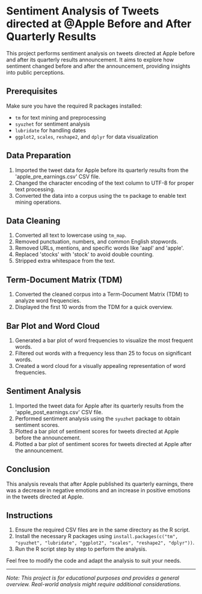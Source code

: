 # Sentiment Analysis of Tweets directed at @Apple Before and After Quarterly Results

This project performs sentiment analysis on tweets directed at Apple before and after its quarterly results announcement. It aims to explore how sentiment changed before and after the announcement, providing insights into public perceptions.

## Prerequisites

Make sure you have the required R packages installed:

- `tm` for text mining and preprocessing
- `syuzhet` for sentiment analysis
- `lubridate` for handling dates
- `ggplot2`, `scales`, `reshape2`, and `dplyr` for data visualization

## Data Preparation

1. Imported the tweet data for Apple before its quarterly results from the 'apple_pre_earnings.csv' CSV file.
2. Changed the character encoding of the text column to UTF-8 for proper text processing.
3. Converted the data into a corpus using the `tm` package to enable text mining operations.

## Data Cleaning

1. Converted all text to lowercase using `tm_map`.
2. Removed punctuation, numbers, and common English stopwords.
3. Removed URLs, mentions, and specific words like 'aapl' and 'apple'.
4. Replaced 'stocks' with 'stock' to avoid double counting.
5. Stripped extra whitespace from the text.

## Term-Document Matrix (TDM)

1. Converted the cleaned corpus into a Term-Document Matrix (TDM) to analyze word frequencies.
2. Displayed the first 10 words from the TDM for a quick overview.

## Bar Plot and Word Cloud

1. Generated a bar plot of word frequencies to visualize the most frequent words.
2. Filtered out words with a frequency less than 25 to focus on significant words.
3. Created a word cloud for a visually appealing representation of word frequencies.

## Sentiment Analysis

1. Imported the tweet data for Apple after its quarterly results from the 'apple_post_earnings.csv' CSV file.
2. Performed sentiment analysis using the `syuzhet` package to obtain sentiment scores.
3. Plotted a bar plot of sentiment scores for tweets directed at Apple before the announcement.
4. Plotted a bar plot of sentiment scores for tweets directed at Apple after the announcement.

## Conclusion

This analysis reveals that after Apple published its quarterly earnings, there was a decrease in negative emotions and an increase in positive emotions in the tweets directed at Apple.

## Instructions

1. Ensure the required CSV files are in the same directory as the R script.
2. Install the necessary R packages using `install.packages(c("tm", "syuzhet", "lubridate", "ggplot2", "scales", "reshape2", "dplyr"))`.
3. Run the R script step by step to perform the analysis.

Feel free to modify the code and adapt the analysis to suit your needs.

---

*Note: This project is for educational purposes and provides a general overview. Real-world analysis might require additional considerations.*
